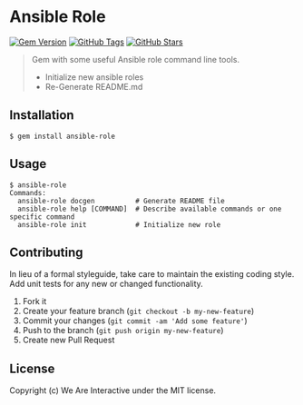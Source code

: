 # Ansible Role

[![Gem Version](https://badge.fury.io/rb/ansible-role.svg)](http://badge.fury.io/rb/ansible-role)
[![GitHub Tags](https://img.shields.io/github/tag/weareinteractive/gem-ansible-role.svg)](https://github.com/weareinteractive/gem-ansible-role)
[![GitHub Stars](https://img.shields.io/github/stars/weareinteractive/gem-ansible-role.svg)](https://github.com/weareinteractive/ansible-apache2)


> Gem with some useful Ansible role command line tools.
>
> * Initialize new ansible roles
> * Re-Generate README.md

## Installation

```
$ gem install ansible-role
```

## Usage

```
$ ansible-role
Commands:
  ansible-role docgen          # Generate README file
  ansible-role help [COMMAND]  # Describe available commands or one specific command
  ansible-role init            # Initialize new role
```

## Contributing
In lieu of a formal styleguide, take care to maintain the existing coding style. Add unit tests for any new or changed functionality.

1. Fork it
2. Create your feature branch (`git checkout -b my-new-feature`)
3. Commit your changes (`git commit -am 'Add some feature'`)
4. Push to the branch (`git push origin my-new-feature`)
5. Create new Pull Request

## License
Copyright (c) We Are Interactive under the MIT license.
